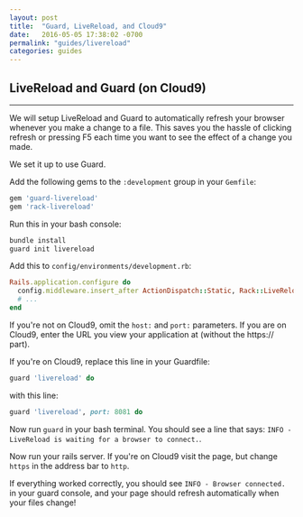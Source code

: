 ```yaml
---
layout: post
title:  "Guard, LiveReload, and Cloud9"
date:   2016-05-05 17:38:02 -0700
permalink: "guides/livereload"
categories: guides
---
```


## LiveReload and Guard (on Cloud9)

<hr class="left" />

We will setup LiveReload and Guard to automatically refresh your browser whenever you make a change to a file. This saves you the hassle of clicking refresh or pressing F5 each time you want to see the effect of a change you made.

We set it up to use Guard.

Add the following gems to the `:development` group in your `Gemfile`:

```ruby
gem 'guard-livereload'
gem 'rack-livereload'
```

Run this in your bash console:

```bash
bundle install
guard init livereload
```

Add this to `config/environments/development.rb`:

```ruby
Rails.application.configure do
  config.middleware.insert_after ActionDispatch::Static, Rack::LiveReload, host: 'YOUR CLOUD9 URL HERE', port: 8081
  # ...
end
```

If you're not on Cloud9, omit the `host:` and `port:` parameters. If you are on Cloud9, enter the URL you view your application at (without the https:// part).

If you're on Cloud9, replace this line in your Guardfile:

```ruby
guard 'livereload' do
```

with this line:

```ruby
guard 'livereload', port: 8081 do
```

Now run `guard` in your bash terminal. You should see a line that says: `INFO - LiveReload is waiting for a browser to connect.`.

Now run your rails server. If you're on Cloud9 visit the page, but change `https` in the address bar to `http`.

If everything worked correctly, you should see `INFO - Browser connected.` in your guard console, and your page should refresh automatically when your files change!
